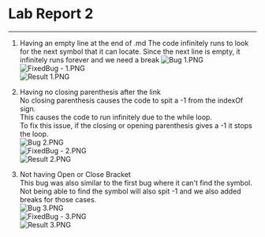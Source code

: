 # Lab Report 2 
---
1) Having an empty line at the end of .md 
   The code infinitely runs to look for the next symbol that it can locate.
   Since the next line is empty, it infinitely runs forever and we need a break 
   <img src='FixingBugs/Bug 1.PNG' title='Bug 1.PNG' width='' alt='Bug 1.PNG' />  
   <img src='FixingBugs/FixedBug - 1.PNG' title='FixedBug - 1.PNG' width='' alt='FixedBug - 1.PNG' />  
   <img src='FixingBugs/Result 1.PNG' title='Result 1.PNG' width='' alt='Result 1.PNG' />  
   
2) Having no closing parenthesis after the link  
   No closing parenthesis causes the code to spit a -1 from the indexOf sign.  
   This causes the code to run infinitely due to the while loop.  
   To fix this issue, if the closing or opening parenthesis gives a -1 it stops the loop.  
   <img src='FixingBugs/Bug 2.PNG' title='Bug 2.PNG' width='' alt='Bug 2.PNG' />  
   <img src='FixingBugs/FixedBug - 2.PNG' title='FixedBug - 2.PNG' width='' alt='FixedBug - 2.PNG' />  
   <img src='FixingBugs/Result 2.PNG' title='Result 2.PNG' width='' alt='Result 2.PNG' />  
   
3) Not having Open or Close Bracket  
   This bug was also similar to the first bug where it can't find the symbol.  
   Not being able to find the symbol will also spit -1 and we also added breaks for those cases.  
   <img src='FixingBugs/Bug 3.PNG' title='Bug 3.PNG' width='' alt='Bug 3.PNG' />  
   <img src='FixingBugs/FixedBug - 3.PNG' title='FixedBug - 3.PNG' width='' alt='FixedBug - 3.PNG' />  
   <img src='FixingBugs/Result 3.PNG' title='Result 3.PNG' width='' alt='Result 3.PNG' />  
